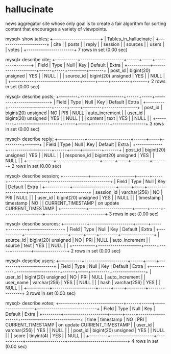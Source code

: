 # hallucinate
news aggregator site whose only goal is to create a fair algorithm for sorting content that encourages a variety of viewpoints.

mysql> show tables;
+-----------------------+
| Tables_in_hallucinate |
+-----------------------+
| cite                  |
| posts                 |
| reply                 |
| session               |
| sources               |
| users                 |
| votes                 |
+-----------------------+
7 rows in set (0.00 sec)

mysql> describe cite;
+-----------+---------------------+------+-----+---------+-------+
| Field     | Type                | Null | Key | Default | Extra |
+-----------+---------------------+------+-----+---------+-------+
| post_id   | bigint(20) unsigned | YES  |     | NULL    |       |
| source_id | bigint(20) unsigned | YES  |     | NULL    |       |
+-----------+---------------------+------+-----+---------+-------+
2 rows in set (0.00 sec)

mysql> describe posts;
+---------+---------------------+------+-----+---------+----------------+
| Field   | Type                | Null | Key | Default | Extra          |
+---------+---------------------+------+-----+---------+----------------+
| post_id | bigint(20) unsigned | NO   | PRI | NULL    | auto_increment |
| user_id | bigint(20) unsigned | YES  |     | NULL    |                |
| content | text                | YES  |     | NULL    |                |
+---------+---------------------+------+-----+---------+----------------+
3 rows in set (0.00 sec)

mysql> describe reply;
+-------------+---------------------+------+-----+---------+-------+
| Field       | Type                | Null | Key | Default | Extra |
+-------------+---------------------+------+-----+---------+-------+
| post_id     | bigint(20) unsigned | YES  |     | NULL    |       |
| response_id | bigint(20) unsigned | YES  |     | NULL    |       |
+-------------+---------------------+------+-----+---------+-------+
2 rows in set (0.00 sec)

mysql> describe session;
+------------+---------------------+------+-----+-------------------+-----------------------------+
| Field      | Type                | Null | Key | Default           | Extra                       |
+------------+---------------------+------+-----+-------------------+-----------------------------+
| session_id | varchar(256)        | NO   | PRI | NULL              |                             |
| user_id    | bigint(20) unsigned | YES  |     | NULL              |                             |
| timestamp  | timestamp           | NO   |     | CURRENT_TIMESTAMP | on update CURRENT_TIMESTAMP |
+------------+---------------------+------+-----+-------------------+-----------------------------+
3 rows in set (0.00 sec)

mysql> describe sources;
+-----------+---------------------+------+-----+---------+----------------+
| Field     | Type                | Null | Key | Default | Extra          |
+-----------+---------------------+------+-----+---------+----------------+
| source_id | bigint(20) unsigned | NO   | PRI | NULL    | auto_increment |
| source    | text                | YES  |     | NULL    |                |
+-----------+---------------------+------+-----+---------+----------------+
2 rows in set (0.00 sec)

mysql> describe users;
+-----------+---------------------+------+-----+---------+----------------+
| Field     | Type                | Null | Key | Default | Extra          |
+-----------+---------------------+------+-----+---------+----------------+
| user_id   | bigint(20) unsigned | NO   | PRI | NULL    | auto_increment |
| user_name | varchar(256)        | YES  |     | NULL    |                |
| hash      | varchar(256)        | YES  |     | NULL    |                |
+-----------+---------------------+------+-----+---------+----------------+
3 rows in set (0.00 sec)

mysql> describe votes;
+---------+---------------------+------+-----+-------------------+-----------------------------+
| Field   | Type                | Null | Key | Default           | Extra                       |
+---------+---------------------+------+-----+-------------------+-----------------------------+
| time    | timestamp           | NO   | PRI | CURRENT_TIMESTAMP | on update CURRENT_TIMESTAMP |
| user_id | varchar(256)        | YES  |     | NULL              |                             |
| post_id | bigint(20) unsigned | YES  |     | NULL              |                             |
| score   | tinyint(4)          | YES  |     | NULL              |                             |
+---------+---------------------+------+-----+-------------------+-----------------------------+
4 rows in set (0.00 sec)

